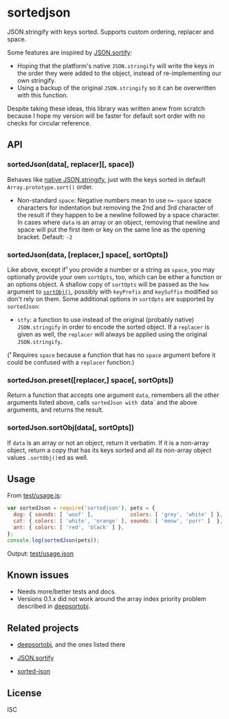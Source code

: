 ﻿
<!--#echo json="package.json" key="name" underline="=" -->
sortedjson
==========
<!--/#echo -->

<!--#echo json="package.json" key="description" -->
JSON.stringify with keys sorted. Supports custom ordering, replacer and space.
<!--/#echo -->


Some features are inspired by [JSON.sortify][json-sortify]:

  * Hoping that the platform's native `JSON.stringify` will write the keys
    in the order they were added to the object, instead of re-implementing
    our own stringify.
  * Using a backup of the original `JSON.stringify` so it can be overwritten
    with this function.


Despite taking these ideas, this library was written anew from scratch
because I hope my version will be faster for default sort order with no
checks for circular reference.


API
---

### sortedJson(data[, replacer][, space])

Behaves like [native JSON.stringify][mdn-stfy], just with the keys sorted
in default `Array.prototype.sort()` order.

  * Non-standard `space`: Negative numbers mean to use `n=-space` space
    characters for indentation but removing the 2nd and 3rd character of
    the result if they happen to be a newline followed by a space character.
    In cases where `data` is an array or an object, removing that newline
    and space will put the first item or key on the same line as the opening
    bracket.
    Default: `-2`


### sortedJson(data, [replacer,] space[, sortOpts])

Like above, except if¹ you provide a number or a string as `space`,
you may optionally provide your own `sortOpts`, too, which can be
either a function or an options object.
A shallow copy of `sortOpts` will be passed as the `how` argument to
[`sortObj()`][deepsortobj], possibly with `keyPrefix` and `keySuffix`
modified so don't rely on them.
Some additional options in `sortOpts` are supported by `sortedJson`:

  * `stfy`: a function to use instead of the original (probably native)
    `JSON.stringify` in order to encode the sorted object.
    If a `replacer` is given as well, the `replacer` will always be applied
    using the original `JSON.stringify`.

(¹ Requires `space` because a function that has no `space` argument before
it could be confused with a `replacer` function.)


### sortedJson.preset([replacer,] space[, sortOpts])

Return a function that accepts one argument `data`,
remembers all the other arguments listed above,
calls `sortedJson with `data` and the above arguments,
and returns the result.


### sortedJson.sortObj(data[, sortOpts])

If `data` is an array or not an object, return it verbatim.
If it is a non-array object, return a copy that has its keys sorted
and all its non-array object values `.sortObj()`ed as well.




Usage
-----

From [test/usage.js](test/usage.js):

<!--#include file="test/usage.js" start="  //#u" stop="  //#r"
  outdent="  " code="javascript" -->
<!--#verbatim lncnt="8" -->
```javascript
var sortedJson = require('sortedjson'), pets = {
  dog: { sounds: [ 'woof' ],            colors: [ 'grey', 'white' ] },
  cat: { colors: [ 'white', 'orange' ], sounds: [ 'meow', 'purr' ]  },
  ant: { colors: [ 'red', 'black' ] },
};
console.log(sortedJson(pets));
```
<!--/include-->

Output: [test/usage.json](test/usage.json)



<!--#toc stop="scan" -->


Known issues
------------

* Needs more/better tests and docs.
* Versions 0.1.x did not work around the array index priority problem
  described in [deepsortobj][deepsortobj].



Related projects
----------------

* [deepsortobj][deepsortobj], and the ones listed there
* [JSON.sortify][json-sortify]
* [sorted-json](https://github.com/pastgift/sorted-json-js)


  [json-sortify]: https://github.com/ThomasR/JSON.sortify
  [deepsortobj]: https://github.com/mk-pmb/deepsortobj-js
  [mdn-stfy]: https://developer.mozilla.org/en-US/docs/Web/JavaScript/Reference/Global_Objects/JSON/stringify



License
-------
<!--#echo json="package.json" key=".license" -->
ISC
<!--/#echo -->
